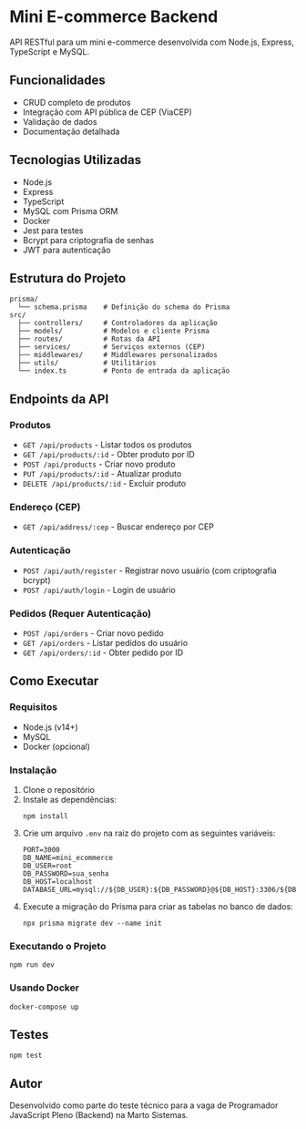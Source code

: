 # Mini E-commerce Backend

API RESTful para um mini e-commerce desenvolvida com Node.js, Express, TypeScript e MySQL.

## Funcionalidades

- CRUD completo de produtos
- Integração com API pública de CEP (ViaCEP)
- Validação de dados
- Documentação detalhada

## Tecnologias Utilizadas

- Node.js
- Express
- TypeScript
- MySQL com Prisma ORM
- Docker
- Jest para testes
- Bcrypt para criptografia de senhas
- JWT para autenticação

## Estrutura do Projeto

```
prisma/
  └── schema.prisma    # Definição do schema do Prisma
src/
  ├── controllers/     # Controladores da aplicação
  ├── models/          # Modelos e cliente Prisma
  ├── routes/          # Rotas da API
  ├── services/        # Serviços externos (CEP)
  ├── middlewares/     # Middlewares personalizados
  ├── utils/           # Utilitários
  └── index.ts         # Ponto de entrada da aplicação
```

## Endpoints da API

### Produtos

- `GET /api/products` - Listar todos os produtos
- `GET /api/products/:id` - Obter produto por ID
- `POST /api/products` - Criar novo produto
- `PUT /api/products/:id` - Atualizar produto
- `DELETE /api/products/:id` - Excluir produto

### Endereço (CEP)

- `GET /api/address/:cep` - Buscar endereço por CEP

### Autenticação

- `POST /api/auth/register` - Registrar novo usuário (com criptografia bcrypt)
- `POST /api/auth/login` - Login de usuário

### Pedidos (Requer Autenticação)

- `POST /api/orders` - Criar novo pedido
- `GET /api/orders` - Listar pedidos do usuário
- `GET /api/orders/:id` - Obter pedido por ID

## Como Executar

### Requisitos

- Node.js (v14+)
- MySQL
- Docker (opcional)

### Instalação

1. Clone o repositório
2. Instale as dependências:
   ```
   npm install
   ```
3. Crie um arquivo `.env` na raiz do projeto com as seguintes variáveis:
   ```
   PORT=3000
   DB_NAME=mini_ecommerce
   DB_USER=root
   DB_PASSWORD=sua_senha
   DB_HOST=localhost
   DATABASE_URL=mysql://${DB_USER}:${DB_PASSWORD}@${DB_HOST}:3306/${DB_NAME}
   ```
4. Execute a migração do Prisma para criar as tabelas no banco de dados:
   ```
   npx prisma migrate dev --name init
   ```

### Executando o Projeto

```
npm run dev
```

### Usando Docker

```
docker-compose up
```

## Testes

```
npm test
```

## Autor

Desenvolvido como parte do teste técnico para a vaga de Programador JavaScript Pleno (Backend) na Marto Sistemas.
